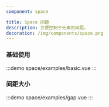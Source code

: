 ```yaml
---
component: space

title: Space 间距
description: 方便控制子元素的间距。
decoration: /img/components/space.png
---
```


<!-- :::usage space
{
  "text": "button",
  "type": "primary"
}
::: -->

### 基础使用
:::demo
space/examples/basic.vue
:::

### 间距大小
:::demo
space/examples/gap.vue
:::